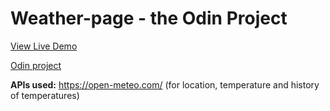 # Weather-page - the Odin Project
[View Live Demo](https://francisrjs.github.io/Weather-page/dist/)


[Odin project](https://www.theodinproject.com/lessons/node-path-javascript-weather-app)

**APIs used:** https://open-meteo.com/ (for location, temperature and history of temperatures)
